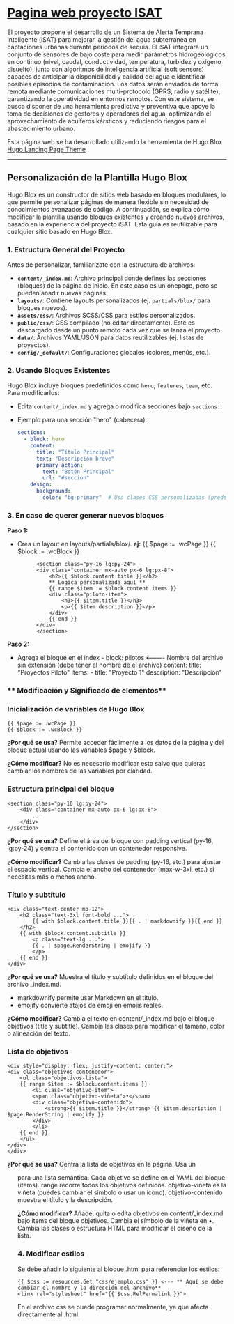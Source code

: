 # [Pagina web proyecto ISAT](https://ertis-research.github.io/isat-page/)

El proyecto propone el desarrollo de un Sistema de Alerta Temprana inteligente (iSAT) para mejorar la gestión del agua subterránea en captaciones urbanas durante periodos de sequía. El iSAT integrará un conjunto de sensores de bajo coste para medir parámetros hidrogeológicos en continuo (nivel, caudal, conductividad, temperatura, turbidez y oxígeno disuelto), junto con algoritmos de inteligencia artificial (soft sensors) capaces de anticipar la disponibilidad y calidad del agua e identificar posibles episodios de contaminación. Los datos serán enviados de forma remota mediante comunicaciones multi-protocolo (GPRS, radio y satélite), garantizando la operatividad en entornos remotos. Con este sistema, se busca disponer de una herramienta predictiva y preventiva que apoye la toma de decisiones de gestores y operadores del agua, optimizando el aprovechamiento de acuíferos kársticos y reduciendo riesgos para el abastecimiento urbano.

Esta página web se ha desarrollado utilizando la herramienta de Hugo Blox [Hugo Landing Page Theme](https://github.com/HugoBlox/theme-landing-page)

----

## Personalización de la Plantilla Hugo Blox

Hugo Blox es un constructor de sitios web basado en bloques modulares, lo que permite personalizar páginas de manera flexible sin necesidad de conocimientos avanzados de código. A continuación, se explica cómo modificar la plantilla usando bloques existentes y creando nuevos archivos, basado en la experiencia del proyecto iSAT. Esta guía es reutilizable para cualquier sitio basado en Hugo Blox.

### 1. **Estructura General del Proyecto**
Antes de personalizar, familiarízate con la estructura de archivos:
- **`content/_index.md`**: Archivo principal donde defines las secciones (bloques) de la página de inicio. En este caso es un onepage, pero se pueden añadir nuevas páginas.
- **`layouts/`**: Contiene layouts personalizados (ej. `partials/blox/` para bloques nuevos).
- **`assets/css/`**: Archivos SCSS/CSS para estilos personalizados.
- **`public/css/`**: CSS compilado (no editar directamente). Este es descargado desde un punto remoto cada vez que se lanza el proyecto.
- **`data/`**: Archivos YAML/JSON para datos reutilizables (ej. listas de proyectos).
- **`config/_default/`**: Configuraciones globales (colores, menús, etc.).

### 2. **Usando Bloques Existentes**
Hugo Blox incluye bloques predefinidos como `hero`, `features`, `team`, etc. Para modificarlos:
- Edita `content/_index.md` y agrega o modifica secciones bajo `sections:`.
- Ejemplo para una sección "hero" (cabecera):

  ```yaml
  sections:
    - block: hero
      content:
        title: "Título Principal"
        text: "Descripción breve"
        primary_action:
          text: "Botón Principal"
          url: "#seccion"
      design:
        background:
          color: "bg-primary"  # Usa clases CSS personalizadas (predefinidas en la plantilla, por el momento los colores específicos están añadidos en los css)

### 3. **En caso de querer generar nuevos bloques**

**Paso 1:**
- Crea un layout en layouts/partials/blox/.
**ej:**
            {{ $page := .wcPage }}
            {{ $block := .wcBlock }}

            <section class="py-16 lg:py-24">
            <div class="container mx-auto px-6 lg:px-8">
                <h2>{{ $block.content.title }}</h2>
                ** Lógica personalizada aquí **
                {{ range $item := $block.content.items }}
                <div class="piloto-item">
                    <h3>{{ $item.title }}</h3>
                    <p>{{ $item.description }}</p>
                </div>
                {{ end }}
            </div>
            </section>
    
**Paso 2:**
- Agrega el bloque en el index
        - block: pilotos  <---- Nombre del archivo sin extensión (debe tener el nombre de el archivo)
        content:
            title: "Proyectos Piloto"
            items:
            - title: "Proyecto 1"
                description: "Descripción"


### ** Modificación y Significado de elementos**

### Inicialización de variables de Hugo Blox

    {{ $page := .wcPage }}
    {{ $block := .wcBlock }}

**¿Por qué se usa?**
Permite acceder fácilmente a los datos de la página y del bloque actual usando las variables $page y $block.

**¿Cómo modificar?**
No es necesario modificar esto salvo que quieras cambiar los nombres de las variables por claridad.


### Estructura principal del bloque

    <section class="py-16 lg:py-24">
        <div class="container mx-auto px-6 lg:px-8">
            ...
        </div>
    </section>

**¿Por qué se usa?**
Define el área del bloque con padding vertical (py-16, lg:py-24) y centra el contenido con un contenedor responsive.

**¿Cómo modificar?**
Cambia las clases de padding (py-16, etc.) para ajustar el espacio vertical.
Cambia el ancho del contenedor (max-w-3xl, etc.) si necesitas más o menos ancho.


### Título y subtítulo

    <div class="text-center mb-12">
        <h2 class="text-3xl font-bold ...">
            {{ with $block.content.title }}{{ . | markdownify }}{{ end }}
        </h2>
        {{ with $block.content.subtitle }}
            <p class="text-lg ...">
            {{ . | $page.RenderString | emojify }}
            </p>
        {{ end }}
    </div>

**¿Por qué se usa?**
Muestra el título y subtítulo definidos en el bloque del archivo _index.md.
 * markdownify permite usar Markdown en el título.
 * emojify convierte atajos de emoji en emojis reales.

**¿Cómo modificar?**
Cambia el texto en content/_index.md bajo el bloque objetivos (title y subtitle).
Cambia las clases para modificar el tamaño, color o alineación del texto.


### Lista de objetivos

    <div style="display: flex; justify-content: center;">
    <div class="objetivos-contenedor">
        <ul class="objetivos-lista">
        {{ range $item := $block.content.items }}
            <li class="objetivo-item">
            <span class="objetivo-viñeta">•</span>
            <div class="objetivo-contenido">
                <strong>{{ $item.title }}</strong> {{ $item.description | $page.RenderString | emojify }}
            </div>
            </li>
        {{ end }}
        </ul>
    </div>
    </div>

**¿Por qué se usa?**
Centra la lista de objetivos en la página.
Usa un <ul> para una lista semántica.
Cada objetivo se define en el YAML del bloque (items).
range recorre todos los objetivos definidos.
objetivo-viñeta es la viñeta (puedes cambiar el símbolo o usar un icono).
objetivo-contenido muestra el título y la descripción.

**¿Cómo modificar?**
Añade, quita o edita objetivos en content/_index.md bajo items del bloque objetivos.
Cambia el símbolo de la viñeta en <span class="objetivo-viñeta">•</span>.
Cambia las clases o estructura HTML para modificar el diseño de la lista.


### 4. **Modificar estilos**

Se debe añadir lo siguiente al bloque .html para referenciar los estilos:

    {{ $css := resources.Get "css/ejemplo.css" }} <--- ** Aquí se debe cambiar el nombre y la dirección del archivo**
    <link rel="stylesheet" href="{{ $css.RelPermalink }}">

En el archivo css se puede programar normalmente, ya que afecta directamente al .html.


